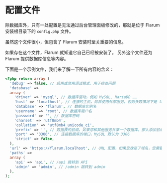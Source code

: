 <template>
  <processing class="blue"></processing>
</template>

# 配置文件

除数据库外，只有一处配置是无法通过后台管理面板修改的，那就是位于 Flarum 安装根目录下的 `config.php` 文件。

虽然这个文件很小，但包含了 Flarum 安装时至关重要的信息。

如果存在这个文件，Flarum 就知道它自己已经被安装了。
另外这个文件还为 Flarum 提供数据库信息等内容。

下面是一个示例文件，我们来了解一下所有内容的含义：

```php
<?php return array (
  'debug' => false, // 启用或禁用调试模式，用于排查问题
  'database' =>
  array (
    'driver' => 'mysql', // 数据库驱动，例如 MySQL, MariaDB ……
    'host' => 'localhost', // 连接的主机，除非使用外部服务，否则多数情况下是 localhost
    'database' => 'flarum', // 数据库实例名
    'username' => 'root', // 数据库用户名
    'password' => '', // 数据库密码
    'charset' => 'utf8mb4',
    'collation' => 'utf8mb4_unicode_ci',
    'prefix' => '', // 数据表的前缀，如果您和其他服务共享一个数据库，那么添加前缀会很有用
    'port' => '3306', // 连接数据库的端口，MySQL 默认为 3306
    'strict' => false,
  ),
  'url' => 'https://flarum.localhost', // URL 配置，如果您改变了域名，您需要变更这个
  'paths' =>
  array (
    'api' => 'api', // /api 跳转到 API
    'admin' => 'admin', // /admin 跳转到 admin
  ),
);
```
